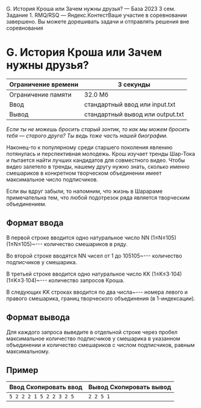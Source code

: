 G. История Кроша или Зачем нужны друзья? — База 2023 3 сем. Задание 1. RMQ/RSQ — Яндекс.КонтестВаше участие в соревновании завершено. Вы можете дорешивать задачи и отправлять решения вне соревнования

# G. История Кроша или Зачем нужны друзья?

| Ограничение времени | 3 секунды |
| --- | --- |
| Ограничение памяти | 32.0 Мб |
| Ввод | стандартный ввод или input.txt |
| Вывод | стандартный вывод или output.txt |

*Если ты не можешь бросить старый зонтик, то как мы можем бросить тебя — старого друга? Ты ведь тоже часть нашей биографии.*

Наконец-то к популярному среди старшего поколения явлению потянулась и перспективная молодежь. Крош изучает тренды Шар-Тока и пытается найти лучших кандидатов для совместного видео. Чтобы видео залетело в тренды, нашему другу нужно знать, сколько именно смешариков в конкретном творческом объединении имеет максимальное число подписчиков.

Если вы вдруг забыли, то напомним, что жизнь в Шарараме примечательна тем, что любой подотрезок ряда является творческим объединением.

## Формат ввода

В первой строке вводится одно натуральное число NN (1≤N≤105)(1≤N≤105)~--- количество смешариков в ряду.

Во второй строке вводятся NN чисел от 1 до 105105~--- количество подписчиков у смешарика.

В третьей строке вводится одно натуральное число KK (1≤K≤3⋅104)(1≤K≤3⋅104)~--- количество запросов Кроша.

В следующих KK строках вводится по два числа~--- номера левого и правого смешарика, границ творческого объединения (в 1-индексации).

## Формат вывода

Для каждого запроса выведите в отдельной строке через пробел максимальное количество подписчиков у смешарика в указанном объединении и количество смешариков с числом подписчиков, равным максимальному.

## Пример

| Ввод Скопировать ввод | Вывод Скопировать вывод |
| --- | --- |
| `5 2 2 2 1 5 2 2 3 2 5 ` | `2 2 5 1 ` |
